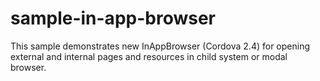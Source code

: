 sample-in-app-browser
=====================

This sample demonstrates new InAppBrowser (Cordova 2.4) for opening external and internal pages and resources in child system or modal browser.
